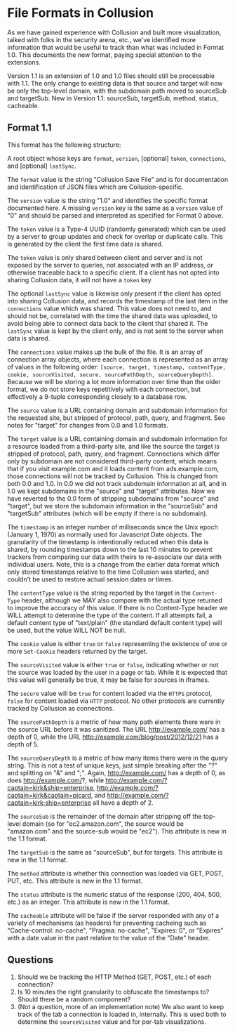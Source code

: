 # File Formats in Collusion

As we have gained experience with Collusion and built more visualization, talked with folks in the security arena, etc., we've identified more information that would be useful to track than what was included in Format 1.0. This documents the new format, paying special attention to the extensions.

Version 1.1 is an extension of 1.0 and 1.0 files should still be processable with 1.1. The only change to existing data is that source and target will now be only the top-level domain, with the subdomain path moved to sourceSub and targetSub. New in Version 1.1: sourceSub, targetSub, method, status, cacheable.

## Format 1.1

This format has the following structure:

A root object whose keys are `format`, `version`, [optional] `token`, `connections`, and [optional] `lastSync`. 

The `format` value is the string "Collusion Save File" and is for documentation and identification of JSON files which are Collusion-specific. 

The `version` value is the string "1.0" and identifies the specific format documented here. A missing `version` key is the same as a `version` value of "0" and should be parsed and interpreted as specified for Format 0 above. 

The `token` value is a Type-4 UUID (randomly generated) which can be used by a server to group updates and check for overlap or duplicate calls. This is generated by the client the first time data is shared.

The `token` value is only shared between client and server and is not exposed by the server to queries, not associated with an IP address, or otherwise traceable back to a specific client. If a client has not opted into sharing Collusion data, it will not have a `token` key. 

The optional `lastSync` value is likewise only present if the client has opted into sharing Collusion data, and records the timestamp of the last item in the `connections` value which was shared. This value does not need to, and should not be, correlated with the time the shared data was uploaded, to avoid being able to connect data back to the client that shared it. The `lastSync` value is kept by the client only, and is not sent to the server when data is shared.

The `connections` value makes up the bulk of the file. It is an array of connection array objects, where each connection is represented as an array of values in the following order: `[source, target, timestamp, contentType, cookie, sourceVisited, secure, sourcePathDepth, sourceQueryDepth]`. Because we will be storing a lot more information over time than the older format, we do not store keys repetitively with each connection, but effectively a 9-tuple corresponding closely to a database row.

The `source` value is a URL containing domain and subdomain information for the requested site, but stripped of protocol, path, query, and fragment. See notes for "target" for changes from 0.0 and 1.0 formats.

The `target` value is a URL containing domain and subdomain information for a resource loaded from a third-party site, and like the source the target is stripped of protocol, path, query, and fragment. Connections which differ only by subdomain are not considered third-party content, which means that if you visit example.com and it loads content from ads.example.com, those connections will not be tracked by Collusion. This is changed from both 0.0 and 1.0. In 0.0 we did not track subdomain information at all, and in 1.0 we kept subdomains in the "source" and "target" attributes. Now we have reverted to the 0.0 form of stripping subdomains from "source" and "target", but we store the subdomain information in the "sourceSub" and "targetSub" attributes (which will be empty if there is no subdomain).

The `timestamp` is an integer number of milliseconds since the Unix epoch (January 1, 1970) as normally used for Javascript Date objects. The granularity of the timestamp is intentionally reduced when this data is shared, by rounding timestamps down to the last 10 minutes to prevent trackers from comparing our data with theirs to re-associate our data with individual users. Note, this is a change from the earlier data format which only stored timestamps relative to the time Collusion was started, and couldn't be used to restore actual session dates or times.

The `contentType` value is the string reported by the target in the `Content-Type` header, although we MAY also compare with the actual type returned to improve the accuracy of this value. If there is no Content-Type header we WILL attempt to determine the type of the content. If all attempts fail, a default content type of "text/plain" (the standard default content type) will be used, but the value WILL NOT be null.

The `cookie` value is either `true` or `false` representing the existence of one or more `Set-Cookie` headers returned by the target.

The `sourceVisited` value is either `true` or `false`, indicating whether or not the source was loaded by the user in a page or tab. While it is expected that this value will generally be true, it may be false for sources in iframes.

The `secure` value will be `true` for content loaded via the `HTTPS` protocol, `false` for content loaded via `HTTP` protocol. No other protocols are currently tracked by Collusion as connections.

The `sourcePathDepth` is a metric of how many path elements there were in the source URL before it was sanitized. The URL http://example.com/ has a depth of 0, while the URL http://example.com/blog/post/2012/12/21 has a depth of 5.

The `sourceQueryDepth` is a metric of how many items there were in the query string. This is not a test of unique keys, just simple breaking after the "?" and splitting on "&" and ";". Again, http://example.com/ has a depth of 0, as does http://example.com/?, while http://example.com/?captain=kirk&ship=enterprise, http://example.com/?captain=kirk&captain=picard, and http://example.com/?captain=kirk;ship=enterprise all have a depth of 2.

The `sourceSub` is the remainder of the domain after stripping off the top-level domain (so for "ec2.amazon.com", the source would be "amazon.com" and the source-sub would be "ec2"). This attribute is new in the 1.1 format.

The `targetSub` is the same as "sourceSub", but for targets. This attribute is new in the 1.1 format.

The `method` attribute is whether this connection was loaded via GET, POST, PUT, etc. This attribute is new in the 1.1 format.

The `status` attribute is the numeric status of the response (200, 404, 500, etc.) as an integer. This attribute is new in the 1.1 format.

The `cacheable` attribute will be false if the server responded with any of a variety of mechanisms (as headers) for preventing cacheing such as "Cache-control: no-cache", "Pragma: no-cache", "Expires: 0", or "Expires" with a date value in the past relative to the value of the "Date" header.

## Questions

1. Should we be tracking the HTTP Method (GET, POST, etc.) of each connection?
2. Is 10 minutes the right granularity to obfuscate the timestamps to? Should there be a random component?
3. (Not a question, more of an implementation note) We also want to keep track of the tab a connection is loaded in, internally. This is used both to determine the `sourceVisited` value and for per-tab visualizations.
